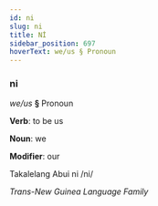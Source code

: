 ```yaml
---
id: ni
slug: ni
title: Nİ
sidebar_position: 697
hoverText: we/us § Pronoun
---
```


### ni

*we/us* **§** Pronoun

**Verb**: to be us

**Noun**: we

**Modifier**: our

Takalelang Abui ni /ni/

*Trans-New Guinea Language Family*